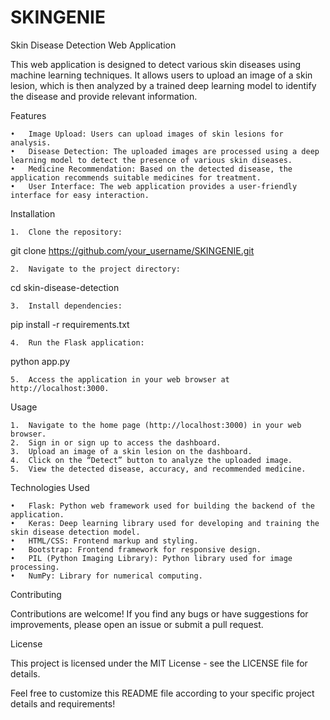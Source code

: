 # SKINGENIE
Skin Disease Detection Web Application

This web application is designed to detect various skin diseases using machine learning techniques. It allows users to upload an image of a skin lesion, which is then analyzed by a trained deep learning model to identify the disease and provide relevant information.

Features

	•	Image Upload: Users can upload images of skin lesions for analysis.
	•	Disease Detection: The uploaded images are processed using a deep learning model to detect the presence of various skin diseases.
	•	Medicine Recommendation: Based on the detected disease, the application recommends suitable medicines for treatment.
	•	User Interface: The web application provides a user-friendly interface for easy interaction.

Installation

	1.	Clone the repository:

git clone https://github.com/your_username/SKINGENIE.git


	2.	Navigate to the project directory:

cd skin-disease-detection


	3.	Install dependencies:

pip install -r requirements.txt


	4.	Run the Flask application:

python app.py


	5.	Access the application in your web browser at http://localhost:3000.

Usage

	1.	Navigate to the home page (http://localhost:3000) in your web browser.
	2.	Sign in or sign up to access the dashboard.
	3.	Upload an image of a skin lesion on the dashboard.
	4.	Click on the “Detect” button to analyze the uploaded image.
	5.	View the detected disease, accuracy, and recommended medicine.

Technologies Used

	•	Flask: Python web framework used for building the backend of the application.
	•	Keras: Deep learning library used for developing and training the skin disease detection model.
	•	HTML/CSS: Frontend markup and styling.
	•	Bootstrap: Frontend framework for responsive design.
	•	PIL (Python Imaging Library): Python library used for image processing.
	•	NumPy: Library for numerical computing.

Contributing

Contributions are welcome! If you find any bugs or have suggestions for improvements, please open an issue or submit a pull request.

License

This project is licensed under the MIT License - see the LICENSE file for details.

Feel free to customize this README file according to your specific project details and requirements!
